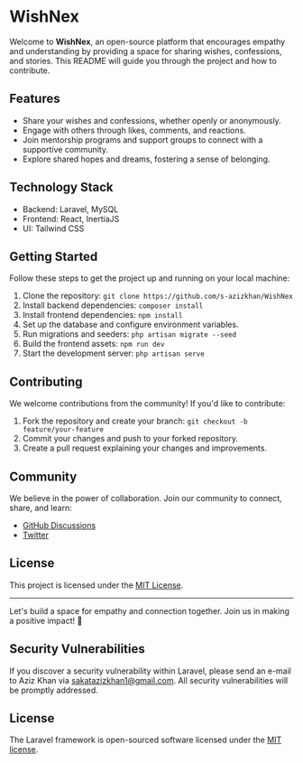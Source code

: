 # WishNex

Welcome to **WishNex**, an open-source platform that encourages empathy and understanding by providing a space for sharing wishes, confessions, and stories. This README will guide you through the project and how to contribute.

## Features

- Share your wishes and confessions, whether openly or anonymously.
- Engage with others through likes, comments, and reactions.
- Join mentorship programs and support groups to connect with a supportive community.
- Explore shared hopes and dreams, fostering a sense of belonging.

## Technology Stack

- Backend: Laravel, MySQL
- Frontend: React, InertiaJS
- UI: Tailwind CSS

## Getting Started

Follow these steps to get the project up and running on your local machine:

1. Clone the repository: `git clone https://github.com/s-azizkhan/WishNex`
2. Install backend dependencies: `composer install`
3. Install frontend dependencies: `npm install`
4. Set up the database and configure environment variables.
5. Run migrations and seeders: `php artisan migrate --seed`
6. Build the frontend assets: `npm run dev`
7. Start the development server: `php artisan serve`

## Contributing

We welcome contributions from the community! If you'd like to contribute:

1. Fork the repository and create your branch: `git checkout -b feature/your-feature`
2. Commit your changes and push to your forked repository.
3. Create a pull request explaining your changes and improvements.

## Community

We believe in the power of collaboration. Join our community to connect, share, and learn:

- [GitHub Discussions](https://github.com/s-azizkhan/WishNex/discussions)
- [Twitter](https://twitter.com/JusttAzizz)

## License

This project is licensed under the [MIT License](LICENSE).

---

Let's build a space for empathy and connection together. Join us in making a positive impact! 💙

## Security Vulnerabilities

If you discover a security vulnerability within Laravel, please send an e-mail to Aziz Khan via [sakatazizkhan1@gmail.com](mailto:sakatazizkhan1@gmail.com). All security vulnerabilities will be promptly addressed.

## License

The Laravel framework is open-sourced software licensed under the [MIT license](https://opensource.org/licenses/MIT).
